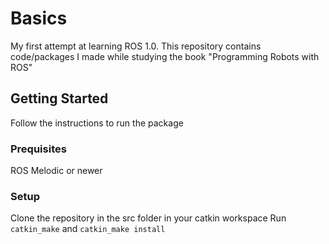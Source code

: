 # Basics
My first attempt at learning ROS 1.0. This repository contains code/packages I made while studying the book "Programming Robots with ROS"

## Getting Started
Follow the instructions to run the package

### Prequisites
ROS Melodic or newer 

### Setup     
Clone the repository in the src folder in your catkin workspace
Run `catkin_make` and `catkin_make install`

